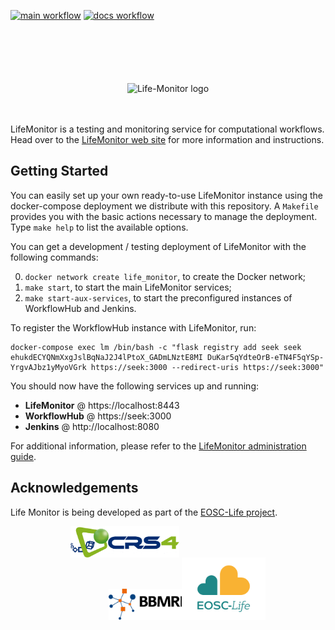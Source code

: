 [![main workflow](https://github.com/crs4/life_monitor/actions/workflows/main.yaml/badge.svg)](https://github.com/crs4/life_monitor/actions/workflows/main.yaml)
[![docs workflow](https://github.com/crs4/life_monitor/actions/workflows/docs.yaml/badge.svg)](https://github.com/crs4/life_monitor/actions/workflows/docs.yaml)


<div align="center" style="text-align: center; margin-top: 50px;">
<img src="/docs/life_monitor_logo.png" alt="Life-Monitor logo"
     width="300px" style="margin-top: 50px;" align="center" />
</div>

<br/>
<br/>

LifeMonitor is a testing and monitoring service for computational
workflows. Head over to the [LifeMonitor web
site](https://crs4.github.io/life_monitor) for more information and instructions.


## Getting Started

You can easily set up your own ready-to-use LifeMonitor instance using the
docker-compose deployment we distribute with this repository. A `Makefile`
provides you with the basic actions necessary to manage the deployment.
Type `make help` to list the available options.

You can get a development / testing deployment of LifeMonitor with the
following commands:

0. `docker network create life_monitor`, to create the Docker network;
1. `make start`, to start the main LifeMonitor services;
2. `make start-aux-services`, to start the preconfigured instances of WorkflowHub and Jenkins.

To register the WorkflowHub instance with LifeMonitor, run:

```
docker-compose exec lm /bin/bash -c "flask registry add seek seek ehukdECYQNmXxgJslBqNaJ2J4lPtoX_GADmLNztE8MI DuKar5qYdteOrB-eTN4F5qYSp-YrgvAJbz1yMyoVGrk https://seek:3000 --redirect-uris https://seek:3000"
```

You should now have the following services up and running:

* **LifeMonitor** @ https://localhost:8443
* **WorkflowHub** @ https://seek:3000
* **Jenkins** @ http://localhost:8080

For additional information, please refer to the [LifeMonitor administration
guide](https://crs4.github.io/life_monitor/lm_admin_guide).



## Acknowledgements

Life Monitor is being developed as part of the [EOSC-Life project](https://www.eosc-life.eu/).

<div style="text-align: center">
     <div style="vertical-align: top; display: inline-block;">
          <img alt="CRS4 Logo" src="https://github.com/crs4/life_monitor/raw/master/docs/logo_crs4-transparent.png" height="50px" style="vertical-align:middle;"/>
     </div>
     <div style="vertical-align: middle; display: inline-block;">
          <img alt="EOSC-Life Logo" src="https://github.com/crs4/life_monitor/raw/master/docs/logo_EOSC-Life.png" height="100px"
               style="vertical-align:middle; position: relative; top: 50px;"/>
     </div>
     <div style=" vertical-align: top; display: inline-block;">
          <img alt="BBMRI-ERIC Logo" src="https://github.com/crs4/life_monitor/raw/master/docs/logo_bbmri-eric.png"  height="50px" style="vertical-align:middle;"/>
     </div>
</div>
